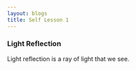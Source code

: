 ```yaml
---
layout: blogs
title: Self Lesson 1
---
```


### Light Reflection

Light reflection is a ray of light that we see.

